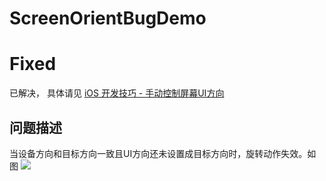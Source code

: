 # ScreenOrientBugDemo

# Fixed
已解决， 具体请见 [iOS 开发技巧 - 手动控制屏幕UI方向](https://eliyar.biz/ios-manual-change-screen-orientation/)

## 问题描述
当设备方向和目标方向一致且UI方向还未设置成目标方向时，旋转动作失效。如图
![](https://raw.githubusercontent.com/BrikerMan/ScreenOrientBugDemo/master/1CB24B35-FA78-412D-8EB9-3F15A7DA3CC1.jpeg)

